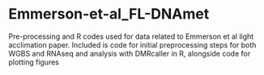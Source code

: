 # Emmerson-et-al_FL-DNAmet
Pre-processing and R codes used for data related to Emmerson et al light acclimation paper.
Included is code for initial preprocessing steps for both WGBS and RNAseq and analysis with DMRcaller in R, alongside code for plotting figures


